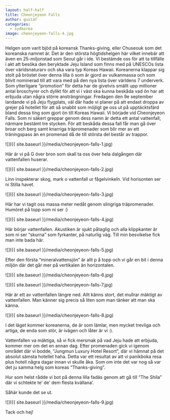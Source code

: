 ```yaml
---
layout: half-half
title: Cheonjeyeon Falls
author: gustaf
categories:
  - sydkorea
image: cheonjeyeon-falls-4.jpg
---
```


Helgen som varit bjöd på koreansk Thanks-giving, eller Chuseouk som det koreanska namnet är. Det är den största högtidshelgen här vilket innebär att även en 25-miljonstad som Seoul går i ide. Vi bestämde oss för att ta tillfälle i akt att besöka den beryktade Jeju Island som finns med på UNESCOs lista över världsnaturarv och ska vara typ Koreas Hawaii. Koreanerna klappar sig stolt på bröstet över denna lilla ö som är gjord av vulkanmassa och som blivit nominerad till att vara med på den nya lista över världens 7 underverk.
Som ytterligare “promotion” för detta har de givetvis smällt upp millioner antal broschyrer och dylikt för att vi i väst ska kunna beskåda vad ön har att erbjuda utan några större ansträngningar.
Fredagen den 9e september landande vi på Jeju flygplats, väl där  hade vi planer på att endast droppa av grejer på hotellet för att så snabbt som möjligt ge oss ut på upptäcktsfärd bland dessa ting som gjort ön till Koreas Hawaii.
Vi började vid Cheonjeyeon Falls. Som ni säkert greppar genom dess namn är detta ett antal vattenfall, närmare bestämt tre stycken. För att beskåda dessa fall får man gå över broar och berg samt knarriga träpromenader som blir mer av ett träningspass än en promenad då de till största del består av trappor.

![]({{ site.baseurl }}/media/cheonjeyeon-falls-1.jpg)

Här är vi på G över bron som skall ta oss över hela dalgången där vattenfallen huserar.

![]({{ site.baseurl }}/media/cheonjeyeon-falls-2.jpg)

Linn inspekterar skog, mark o vattenfall ur fågelvinkeln. Vid horisonten ser ni Stilla havet.

![]({{ site.baseurl }}/media/cheonjeyeon-falls-3.jpg)

Här har vi tagit oss massa meter nedåt genom slingriga träpromenader. Humöret på topp som ni ser :)

![]({{ site.baseurl }}/media/cheonjeyeon-falls-4.jpg)

Här börjar vattenfallen. Akustiken är sjukt påtaglig och alla klippkanter är som ni ser “skurna” som fyrkanter, på naturlig väg. Till min besvikelse fick man inte bada här.

![]({{ site.baseurl }}/media/cheonjeyeon-falls-5.jpg)

Efter den första “mineralvattensjön” är allt p å topp och vi går en bit i denna miljön där det går mer på vertikalen än horizontalen.

![]({{ site.baseurl }}/media/cheonjeyeon-falls-6.jpg)

![]({{ site.baseurl }}/media/cheonjeyeon-falls-7.jpg)

Här är ett av vattenfallen längre ned. Allt känns stort, det mullrar mäktigt av vattenfallen. Man känner sig precis så liten som man tänker att man ska känna.

![]({{ site.baseurl }}/media/cheonjeyeon-falls-8.jpg)

I det läget kommer koreanerna, de är som lämlar, men mycket trevliga och artiga, de enda som stör, är ivägen och låter är vi :).

Vattenfallen va mäktiga, så vi fick mersmak på vad Jeju hade att erbjuda, kommer mer om det en annan dag.
Efter promenaden gick vi igenom området där vi bodde, “Jungmun Luxury Hotel Resort”, där vi hämnat på det absolut sämsta hotellet haha. Detta var ett resultat av att vi panikboka resa plus hotell några dagar innan vi skulle åka. Som om inte det var nog så var det ju samma helg som koreas “Thanks-giving”.

Hur som helst rådde vi bot på denna lilla fadäs genom att gå till “The Shila” där vi schtekte te’ de’ dem flesta kvällana’.

Såhär kunde det se ut.

![]({{ site.baseurl }}/media/cheonjeyeon-falls-9.jpg)

Tack och hej!